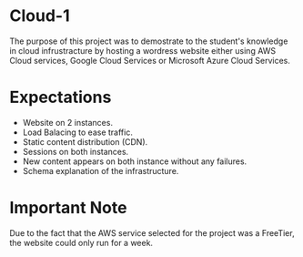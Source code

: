 # Cloud-1
The purpose of this project was to demostrate to the student's knowledge in cloud infrustracture by hosting a wordress website either using AWS Cloud services, Google Cloud Services or Microsoft Azure Cloud Services.
# Expectations
- Website on 2 instances.
- Load Balacing to ease traffic.
- Static content distribution (CDN).
- Sessions on both instances.
- New content appears on both instance without any failures.
- Schema explanation of the infrastructure.
# Important Note
Due to the fact that the AWS service selected for the project was a FreeTier, the website could only run for a week.
